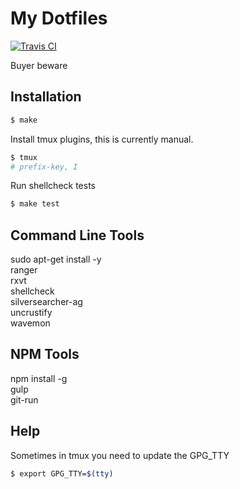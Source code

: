 # My Dotfiles

[![Travis CI](https://travis-ci.org/icirellik/dotfiles.svg?branch=master)](https://travis-ci.org/icirellik/dotfiles)

Buyer beware

## Installation

```sh
$ make
```

Install tmux plugins, this is currently manual.

```sh
$ tmux
# prefix-key, I
```

Run shellcheck tests

```sh
$ make test
```

## Command Line Tools

sudo apt-get install -y \
    ranger \
    rxvt \
    shellcheck \
    silversearcher-ag \
    uncrustify \
    wavemon

## NPM Tools

npm install -g \
  gulp \
  git-run

## Help

Sometimes in tmux you need to update the GPG_TTY

```sh
$ export GPG_TTY=$(tty)
```
